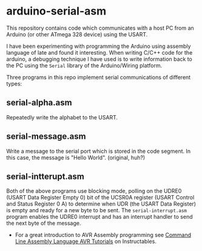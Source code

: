 # arduino-serial-asm

This repository contains code which communicates with a host PC from an
Arduino (or other ATmega 328 device) using the USART.  

I have been experimenting with programming the Arduino using assembly
language of late and found it interesting. When writing C/C++ code for 
the arduino, a debugging technique I have used is to write information
back to the PC using the `Serial` library of the Arduino/Wiring platform.

Three programs in this repo implement serial communications of different
types:

## serial-alpha.asm

Repeatedly write the alphabet to the USART.

## serial-message.asm

Write a message to the serial port which is stored in the code segment.
In this case, the message is "Hello World". (original, huh?)

## serial-intterupt.asm

Both of the above programs use blocking mode, polling on the UDRE0 (USART
Data Register Empty 0) bit of the UCSR0A register (USART Control and Status
Register 0 A) to determine when UDR (the USART Data Register) is empty and
ready for a new byte to be sent. The `serial-interrupt.asm` program enables
the UDRE0 interrupt and has an interrupt handler to send the next byte 
of the message.

* For a great introduction to AVR Assembly programming see [Command Line
Assembly Language AVR Tutorials](http://www.instructables.com/id/Command-Line-AVR-Tutorials/)
on Instructables.
